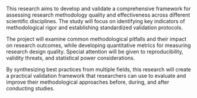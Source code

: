This research aims to develop and validate a comprehensive framework for assessing research methodology quality and effectiveness across different scientific disciplines. The study will focus on identifying key indicators of methodological rigor and establishing standardized validation protocols.

The project will examine common methodological pitfalls and their impact on research outcomes, while developing quantitative metrics for measuring research design quality. Special attention will be given to reproducibility, validity threats, and statistical power considerations.

By synthesizing best practices from multiple fields, this research will create a practical validation framework that researchers can use to evaluate and improve their methodological approaches before, during, and after conducting studies.
